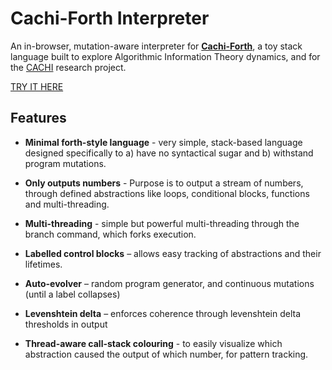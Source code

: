 # Cachi-Forth Interpreter

An in-browser, mutation-aware interpreter for [**Cachi-Forth**](/cachi-forth/blob/main/language_spec.md), a toy stack language
built to explore Algorithmic Information Theory dynamics, and for the [CACHI](https://cachi.wiki)
research project. 

[TRY IT HERE](https://johnwood-cachi.github.io/cachi-forth/src/interpreter.htm)

## Features
* **Minimal forth-style language** - very simple, stack-based language designed specifically
to a) have no syntactical sugar and b) withstand program mutations.

* **Only outputs numbers** - Purpose is to output a stream of numbers, through defined abstractions like
loops, conditional blocks, functions and multi-threading.

* **Multi-threading** - simple but powerful multi-threading through the branch command, which forks execution.

* **Labelled control blocks** – allows easy tracking of abstractions and their lifetimes.
  
* **Auto-evolver** – random program generator, and continuous mutations (until a label collapses)
  
* **Levenshtein delta** – enforces coherence through levenshtein delta thresholds in output
  
* **Thread-aware call-stack colouring** - to easily visualize which abstraction caused the output of which number, for pattern tracking.

